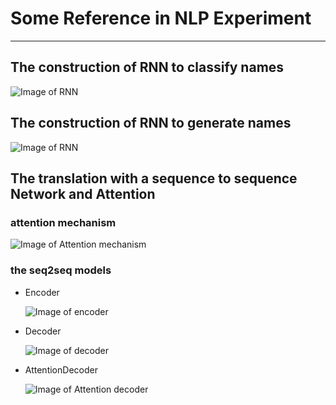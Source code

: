 # Some Reference in NLP Experiment

---

## The construction of RNN to classify names

![Image of RNN](https://i.imgur.com/Z2xbySO.png)

## The construction of RNN to generate names

![Image of RNN](https://i.imgur.com/jzVrf7f.png)

## The translation with a sequence to sequence Network and Attention

### attention mechanism

![Image of Attention mechanism](https://pytorch.org/tutorials/_images/seq2seq.png)

### the seq2seq models

* Encoder 
  
  ![Image of encoder](https://pytorch.org/tutorials/_images/encoder-network.png)

* Decoder
  
  ![Image of decoder](https://pytorch.org/tutorials/_images/decoder-network.png)

* AttentionDecoder

  ![Image of Attention decoder](https://pytorch.org/tutorials/_images/attention-decoder-network.png)